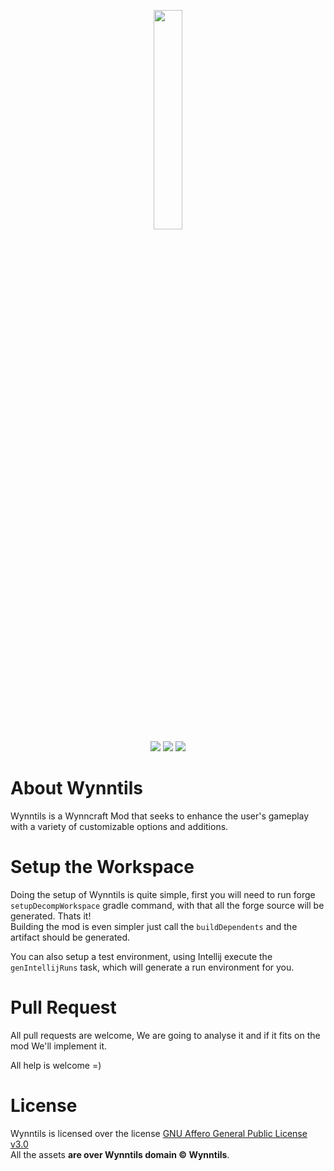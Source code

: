<p align="center">
<img src="http://dl.heyzeer0.cf/Wynntils/wynntils logo - w paintstroke.png" width=30%>
<br>
<a href="https://discord.gg/ve49m9J"><img src="https://discordapp.com/api/guilds/394189072635133952/widget.png"></a>
<a href="http://ci.heyzeer0.cf/job/Wynntils/"><img src="http://ci.heyzeer0.cf/buildStatus/icon?job=Wynntils"></a>
<a href="https://github.com/Wynntils/Wynntils/blob/master/LICENSE"><img src="https://img.shields.io/badge/license-AGLP%203.0-green.svg"></a>
</p>

About Wynntils
========
Wynntils is a Wynncraft Mod that seeks to enhance the user's gameplay with a variety of customizable options and additions.

Setup the Workspace
========
Doing the setup of Wynntils is quite simple, first you will need to run forge ``setupDecompWorkspace`` gradle command, with that all the forge source will be generated. Thats it!
<br> Building the mod is even simpler just call the ``buildDependents`` and the artifact should be generated.

You can also setup a test environment, using Intellij execute the ``genIntellijRuns`` task, which will generate a run environment for you.
 
Pull Request
========

All pull requests are welcome, We are going to analyse it and if it fits on the mod We'll implement it.

All help is welcome =)

License
========

Wynntils is licensed over the license [GNU Affero General Public License v3.0](https://github.com/AladdinBOT/Aladdin/blob/master/LICENSE)<br>
All the assets **are over Wynntils domain © Wynntils**.